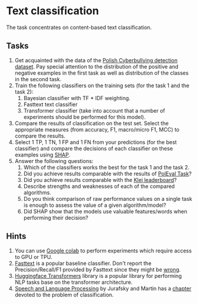 # Text classification

The task concentrates on content-based text classification.


## Tasks

1. Get acquainted with the data of the [Polish Cyberbullying detection dataset](http://2019.poleval.pl/index.php/tasks/task6). 
   Pay special attention to the distribution of the positive and negative examples in the first task as well as
   distribution of the classes in the second task.
1. Train the following classifiers on the training sets (for the task 1 and the task 2):
   1. Bayesian classifier with TF * IDF weighting.
   1. Fasttext text classifier
   1. Transformer classifier (take into account that a number of experiments should be performed for this model).
1. Compare the results of classification on the test set. Select the appropriate measures (from accuracy, F1,
   macro/micro F1, MCC) to compare the results.
1. Select 1 TP, 1 TN, 1 FP and 1 FN from your predictions (for the best classifier) and compare the decisions of each
   classifier on these examples using [SHAP](https://github.com/slundberg/shap).
1. Answer the following questions:
   1. Which of the classifiers works the best for the task 1 and the task 2.
   1. Did you achieve results comparable with the results of [PolEval Task](http://2019.poleval.pl/index.php/results/)?
   1. Did you achieve results comparable with the [Klej leaderboard](https://klejbenchmark.com/leaderboard/)?
   1. Describe strengths and weaknesses of each of the compared algorithms.
   1. Do you think comparison of raw performance values on a single task is enough to assess the value of a given
      algorithm/model?
   1. Did SHAP show that the models use valuable features/words when performing their decision?

## Hints

1. You can use [Google colab](https://colab.research.google.com/notebooks/intro.ipynb) to perform experiments which
   require access to GPU or TPU.
1. [Fasttext](https://fasttext.cc/docs/en/supervised-tutorial.html) is a popular baseline classifier. Don't report the Precision/Recall/F1 provided by
   Fasttext since they might be [wrong](https://github.com/facebookresearch/fastText/issues/261).
1. [Huggingface Transformers](https://github.com/huggingface/transformers) library is a popular library for performing NLP tasks base on the transformer
   architecture.
1. [Speech and Language Processing](https://web.stanford.edu/~jurafsky/slp3/) by Jurafsky and Martin 
   has a [chapter](https://web.stanford.edu/~jurafsky/slp3/4.pdf) devoted to the problem of classification.
